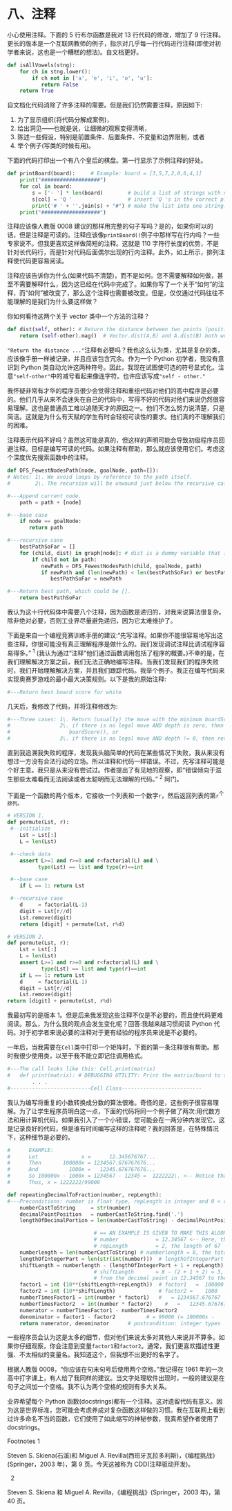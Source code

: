 # 八、注释

小心使用注释。下面的 5 行布尔函数是我对 13 行代码的修改，增加了 9 行注释。更长的版本是一个互联网教师的例子，指示对几乎每一行代码进行注释(即使对初学者来说，这也是一个糟糕的想法)。自文档更好。

```py
def isAllVowels(stng):
    for ch in stng.lower():
        if ch not in ['a', 'e', 'i', 'o', 'u']:
           return False
    return True

```

自文档化代码消除了许多注释的需要。但是我们仍然需要注释，原因如下:

1.  为了显示组织(将代码分解成案例)，
2.  给出洞见——也就是说，让细微的观察变得清晰，
3.  陈述一些假设，特别是前置条件、后置条件、不变量和边界限制，或者
4.  举个例子(写类的时候有用)。

下面的代码打印出一个有八个皇后的棋盘。第一行显示了示例注释的好处。

```py
def printBoard(board):     # Example: board = [3,5,7,2,0,6,4,1]
    print("###################")
    for col in board:
        s = ['- '] * len(board)        # build a list of strings with no 'Q '
        s[col] = 'Q '                  # insert 'Q 's in the correct places
        print('# ' + ''.join(s) + "#") # make the list into one string.
    print("###################")

```

注释应该像人教版 0008 建议的那样用完整的句子写吗？是的，如果你可以的话，但是注释是可读的。注释应该像`printBoard()`例子中那样写在行内吗？一些专家说不。但我更喜欢这样做简短的注释。这就是 110 字符行长度的优势，不是针对长代码行，而是针对代码后面偶尔出现的行内注释。此外，如上所示，排列注释使代码更容易阅读。

注释应该告诉你为什么(如果代码不清楚)，而不是如何。您不需要解释如何做，甚至不需要解释什么，因为这已经在代码中完成了。如果你写了一个关于“如何”的注释，而“如何”被改变了，那么这个注释也需要被改变。但是，仅仅通过代码往往不能理解的是我们为什么要这样做？

你如何看待这两个关于 vector 类中一个方法的注释？

```py
def dist(self, other): # Return the distance between two points (position vectors).
    return (self-other).mag()  # Vector.dist(A,B) and A.dist(B) both work

```

`"Return the distance ..."`注释有必要吗？我也这么认为类，尤其是复杂的类，应该像手册一样被记录，并且应该包含冗余。作为一个 Python 初学者，我没有意识到 Python 类自动允许这两种符号。因此，我现在试图使可选的符号显式化。注意`"self-other"`中的减号看起来像连字符。也许应该写成`"self - other."`

我怀疑非常有才华的程序员很少会觉得注释和重组代码对他们的高中程序是必要的。他们几乎从来不会迷失在自己的代码中，写得不好的代码对他们来说仍然很容易理解。这也是普通员工难以追随天才的原因之一。他们不怎么努力说清楚，只是简洁。这就是为什么有天赋的学生有时会轻视可读性的要求。他们真的不理解我们的困难。

注释表示代码不好吗？虽然这可能是真的，但这样的声明可能会导致初级程序员回避注释。目标是编写可读的代码。如果注释有帮助，那么就应该使用它们。考虑这个深度优先搜索函数中的注释。

```py
def DFS_FewestNodesPath(node, goalNode, path=[]):
# Notes: 1\. We avoid loops by reference to the path itself.
#        2\. The recursion will be unwound just below the recursive call at (*).

#---Append current node.
    path = path + [node]

#---base case
    if node == goalNode:
       return path

#---recursive case
    bestPathSoFar = []
    for (child, dist) in graph[node]: # dist is a dummy variable that is never used.
        if child not in path:
           newPath = DFS_FewestNodesPath(child, goalNode, path)           # <-- (*)
           if newPath and (len(newPath) < len(bestPathSoFar) or bestPathSoFar == []):
              bestPathSoFar = newPath

#---Return best path, which could be [].
    return bestPathSoFar

```

我认为这十行代码体中需要八个注释，因为函数是递归的，对我来说算法很复杂。除非绝对必要，否则工业界尽量避免递归，因为它太难维护了。

下面是来自一个编程竞赛训练手册的建议:“先写注释。如果你不能很容易地写出这些注释，你很可能没有真正理解程序是做什么的。我们发现调试注释比调试程序容易得多。” <sup>1</sup> (我认为通过“注释”他们通过函数调用包括了程序的概要。)不幸的是，在我们理解解决方案之前，我们无法正确地编写注释。当我们发现我们的程序失败时，我们开始理解解决方案，并且我们跟踪代码。我举个例子。我正在编写代码来实现奥赛罗游戏的最小最大决策规则。以下是我的原始注释:

```py
#---Return best board score for white

```

几天后，我修改了代码，并将注释修改为:

```py
#---Three cases: 1\. Return (usually) the move with the minimum boardScore value (COMPUTER’s choice), or
#                2\. if there is no legal move AND depth is zero, then return
#                   boardScore(), or
#                3\. if there is no legal move AND depth != 0, then return maxValue(depth-1, alpha, beta)

```

直到我追溯我失败的程序，发现我头脑简单的代码在某些情况下失败，我从来没有想过一方没有合法行动的立场。所以注释和代码一样错误。不过，先写注释可能是个好主意。我只是从来没有尝试过。作者提出了有见地的观察，即“错误倾向于滋生那些太难看而无法阅读或者太聪明而无法理解的代码。” <sup>2</sup> 阿门。

下面是一个函数的两个版本，它接收一个列表和一个数字`r`，然后返回列表的第`r`<sup>个排列。</sup>

```py
# VERSION 1.
def permute(Lst, r):
 #--initialize
    Lst = Lst[:]
    L = len(Lst)

 #--check data
    assert L>=1 and r>=0 and r<factorial(L) and \
          type(Lst) == list and type(r)==int

 #--base case
    if L == 1: return Lst

 #--recursive case
    d     = factorial(L-1)
    digit = Lst[r//d]
    Lst.remove(digit)
    return [digit] + permute(Lst, r%d)

# VERSION 2.
def permute(Lst, r):
    Lst = Lst[:]
    L = len(Lst)
    assert L>=1 and r>=0 and r<factorial(L) and \
           type(Lst) == list and type(r)==int
    if L == 1: return Lst
    d     = factorial(L-1)
    digit = Lst[r//d]
    Lst.remove(digit)
return [digit] + permute(Lst, r%d)

```

我最初写的是版本 1。但是后来我发现这些注释不仅是不必要的，而且使代码更难阅读。那么，为什么我的观点会发生变化呢？回答:我越来越习惯阅读 Python 代码。对于初学者来说必要的注释对于更有经验的程序员来说是不必要的。

一年后，当我需要在`Cell`类中打印一个矩阵时，下面的第一条注释很有帮助。那时我很少使用类，以至于我不能立即记住调用格式。

```py
#---The call looks like this: Cell.print(matrix)
#   def print(matrix): # DEBUGGING UTILITY: Print the matrix/board to the console.
        . . .  
#--------------------------Cell Class--------------------------

```

我认为编写将重复的小数转换成分数的算法很难。奇怪的是，这些例子很容易理解。为了让学生程序员明白这一点，下面的代码将同一个例子做了两次:用代数方法和用计算机代码。如果我引入了一个小错误，您可能会在一两分钟内发现它。这是记录良好的代码，但是谁有时间编写这样的注释呢？我的回答是，在特殊情况下，这种细节是必要的。

```py
#      EXAMPLE:
#      Let              x =      12.345676767...
#      Then       100000x = 1234567.676767676...
#      And          1000x =   12345.676767676...
#      So 100000x - 1000x = 1234567 - 12345 =  1222222\. <-- Notice that we can ignore the decimal parts.
#      Thus, x = 1222222/99000

def repeatingDecimalToFraction(number, repLength):
#---Preconditions: number is float type, repLength is integer and 0 < repLength <= length of decimal portion.
    numberCastToString     = str(number)
    decimalPointPosition   = numberCastToString.find('.')
    lengthOfDecimalPortion = len(numberCastToString) - decimalPointPosition - 1

                            # == AN EXAMPLE IS GIVEN TO MAKE THIS ALGORITHM CLEAR. ==
                            # number            = 12.34567 <-- Here, the 67 repeats.
                            # repLength         = 2, the length of 67
    numberlength = len(numberCastToString) # numberlength = 8, the total length
    lengthOfIntegerPart = len(str(int(number)))  # lengthOfIntegerPart = 2, the length of 12
    shiftLength = numberlength - (lengthOfIntegerPart + 1 + repLength) # 1 is for the decimal point.
                            # shiftLength       = 8 - (2 + 1 + 2) = 3, the distance
                            # from the decimal point in 12.34567 to the repeating part (67)
    factor1 = int (10**(shiftLength+repLength))  # factor1   =  100000
    factor2 = int (10**shiftLength)              # factor2 =    1000
    numberTimesFactor1 = int(number * factor1)   #   = 1234567.676767
    numberTimesFactor2  = int(number * factor2)    #   =   12345.676767
    numerator = numberTimesFactor1 - numberTimesFactor2                     #   = 1234567.676767 - 12345.676767= 1222222
    denominator = factor1 - factor2          # = 99000 (= 100000x -                                         1000x = (100000 - 1000)x
    return numerator, denominator      # postcondition: integer types                                                    are returned.

```

一些程序员会认为这是太多的细节，但对他们来说太多对其他人来说并不算多。如果你仔细观察，你会注意到变量`factor1`和`factor2`。通常，我们更喜欢描述性更强、不太相似的变量名。我知道这个，但我想不出更好的名字了。

根据人教版 0008，“你应该在句末句号后使用两个空格。”我记得在 1961 年的一次高中打字课上，有人给了我同样的建议。当文字处理软件出现时，一般的建议是在句子之间加一个空格。我不认为两个空格的规则有多大关系。

业界希望每个 Python 函数(docstrings)都有一个注释。这对遗留代码有意义。因为这是世界标准，您可能会考虑养成对复杂函数这样做的习惯。我在互联网上看到过许多命名不当的函数，它们使用了如此缩写的神秘参数，我真希望作者使用了 docstrings。

Footnotes 1

Steven S. Skiena(石溪)和 Miguel A. Revilla(西班牙瓦拉多利斯)，《编程挑战》(Springer，2003 年)，第 9 页。今天这被称为 CDD(注释驱动开发)。

  2

Steven S. Skiena 和 Miguel A. Revilla，《编程挑战》(Springer，2003 年)，第 40 页。